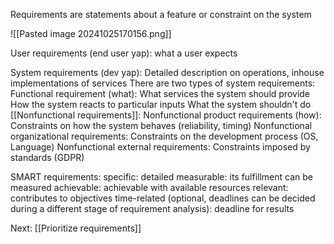 Requirements are statements about a feature or constraint on the system

![[Pasted image 20241025170156.png]]

User requirements (end user yap):
	what a user expects
	
System requirements (dev yap):
	Detailed description on operations, inhouse implementations of services
	There are two types of system requirements:
		Functional requirement (what):
			What services the system should provide
			How the system reacts to particular inputs
			What the system shouldn't do
		[[Nonfunctional requirements]]:
			Nonfunctional product requirements (how):
				Constraints on how the system behaves (reliability, timing)
			Nonfunctional organizational requirements:
				Constraints on the development process (OS, Language)
			Nonfunctional external requirements:
				Constraints imposed by standards (GDPR)


SMART requirements:
	specific: 
		detailed
	measurable:
		its fulfillment can be measured 
	achievable:
		achievable with available resources
	relevant:
		contributes to objectives
	time-related (optional, deadlines can be decided during a different stage of requirement analysis):
		deadline for results

Next: [[Prioritize requirements]]